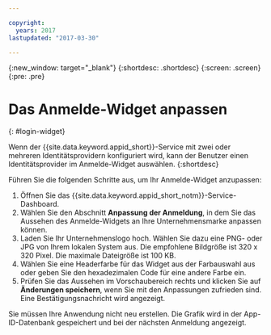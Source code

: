```yaml
---

copyright:
  years: 2017
lastupdated: "2017-03-30"

---
```

{:new_window: target="_blank"}
{:shortdesc: .shortdesc}
{:screen: .screen}
{:pre: .pre}

# Das Anmelde-Widget anpassen
{: #login-widget}

Wenn der {{site.data.keyword.appid_short}}-Service mit zwei oder mehreren Identitätsprovidern konfiguriert wird, kann der Benutzer einen Identitätsprovider im Anmelde-Widget auswählen.
{:shortdesc}

Führen Sie die folgenden Schritte aus, um Ihr Anmelde-Widget anzupassen:

1. Öffnen Sie das {{site.data.keyword.appid_short_notm}}-Service-Dashboard.
2. Wählen Sie den Abschnitt **Anpassung der Anmeldung**, in dem Sie das Aussehen des Anmelde-Widgets an Ihre Unternehmensmarke anpassen können.
3. Laden Sie Ihr Unternehmenslogo hoch. Wählen Sie dazu eine PNG- oder JPG von Ihrem lokalen System aus. Die empfohlene Bildgröße ist 320 x 320 Pixel. Die maximale Dateigröße ist 100 KB.
4. Wählen Sie eine Headerfarbe für das Widget aus der Farbauswahl aus oder geben Sie den hexadezimalen Code für eine andere Farbe ein.
5. Prüfen Sie das Aussehen im Vorschaubereich rechts und klicken Sie auf **Änderungen speichern**, wenn Sie mit den Anpassungen zufrieden sind. Eine Bestätigungsnachricht wird angezeigt.

Sie müssen Ihre Anwendung nicht neu erstellen. Die Grafik wird in der App-ID-Datenbank gespeichert und bei der nächsten Anmeldung angezeigt.
